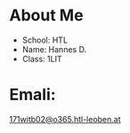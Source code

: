 
About Me
========

* School: HTL
* Name: Hannes D.
* Class: 1LIT

# Emali:
171witb02@o365.htl-leoben.at
